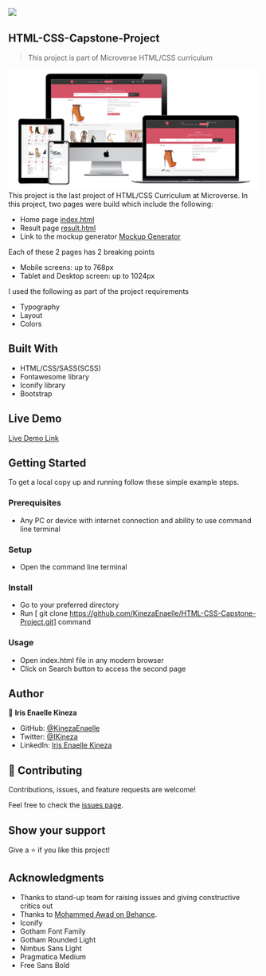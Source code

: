 ![](https://img.shields.io/badge/Microverse-blueviolet)

## HTML-CSS-Capstone-Project

> This project is part of Microverse HTML/CSS curriculum

![screenshot](assets/images/screenshot.png)
This project is the last project of HTML/CSS Curriculum at Microverse. In this project, two pages were build which include the following:

- Home page [index.html]()
- Result page [result.html]()
- Link to the mockup generator [Mockup Generator]()

Each of these 2 pages has 2 breaking points

- Mobile screens: up to 768px
- Tablet and Desktop screen: up to 1024px

I used the following as part of the project requirements

- Typography
- Layout
- Colors

## Built With

- HTML/CSS/SASS(SCSS)
- Fontawesome library
- Iconify library
- Bootstrap

## Live Demo

[Live Demo Link]()

## Getting Started

To get a local copy up and running follow these simple example steps.

### Prerequisites

- Any PC or device with internet connection and ability to use command line terminal

### Setup

- Open the command line terminal

### Install

- Go to your preferred directory
- Run [ git clone https://github.com/KinezaEnaelle/HTML-CSS-Capstone-Project.git] command

### Usage

- Open index.html file in any modern browser
- Click on Search button to access the second page

## Author

👤 **Iris Enaelle Kineza**

- GitHub: [@KinezaEnaelle](https://github.com/KinezaEnaelle)
- Twitter: [@IKineza](https://twitter.com/IKineza)
- LinkedIn: [Iris Enaelle Kineza](https://www.linkedin.com/in/iris-enaelle-kineza-25a676187/)

## 🤝 Contributing

Contributions, issues, and feature requests are welcome!

Feel free to check the [issues page](https://github.com/KinezaEnaelle/HTML-CSS-Capstone-Project/issues).

## Show your support

Give a ⭐️ if you like this project!

## Acknowledgments

- Thanks to stand-up team for raising issues and giving constructive critics out
- Thanks to [Mohammed Awad on Behance](https://www.behance.net/M_Awad).
- Iconify
- Gotham Font Family
- Gotham Rounded Light
- Nimbus Sans Light
- Pragmatica Medium
- Free Sans Bold
